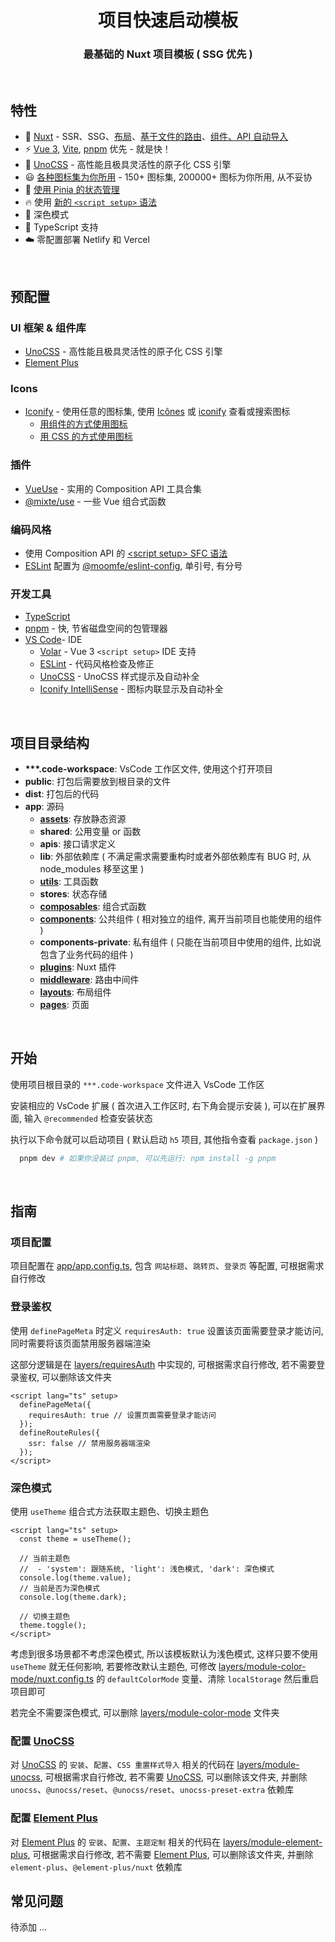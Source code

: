 <h1 align="center">项目快速启动模板</h1>
<h3 align="center">最基础的 Nuxt 项目模板 ( SSG 优先 )</h3>

<br>

## 特性

- 💚 [Nuxt](https://nuxt.com) - SSR、SSG、[布局](https://nuxt.com/docs/guide/directory-structure/layouts)、[基于文件的路由](https://nuxt.com/docs/getting-started/routing)、[组件、API 自动导入](https://nuxt.com/docs/guide/concepts/auto-imports)
- ⚡️ [Vue 3](https://github.com/vuejs/core), [Vite](https://github.com/vitejs/vite), [pnpm](https://pnpm.io) 优先 - 就是快！
- 🎨 [UnoCSS][unocss] - 高性能且极具灵活性的原子化 CSS 引擎
- 😃 [各种图标集为你所用](https://github.com/iconify/icon-sets) - 150+ 图标集, 200000+ 图标为你所用, 从不妥协
- 🍍 [使用 Pinia 的状态管理](https://pinia.vuejs.org)
- 🔥 使用 [新的 `<script setup>` 语法](https://github.com/vuejs/rfcs/pull/227)
- 🌙 深色模式
- 🦾 TypeScript 支持
- ☁️ 零配置部署 Netlify 和 Vercel

<br>

## 预配置

### UI 框架 & 组件库
  - [UnoCSS][unocss] - 高性能且极具灵活性的原子化 CSS 引擎
  - [Element Plus][element-plus]

### Icons
  - [Iconify](https://iconify.design) - 使用任意的图标集, 使用 [Icônes](https://icones.netlify.app) 或 [iconify](https://icon-sets.iconify.design) 查看或搜索图标
    - [用组件的方式使用图标](https://github.com/unplugin/unplugin-icons)
    - [用 CSS 的方式使用图标](https://unocss.dev/presets/icons)

### 插件
  - [VueUse](https://vueuse.org) - 实用的 Composition API 工具合集
  - [@mixte/use](https://mixte.moomfe.com) - 一些 Vue 组合式函数

### 编码风格
  - 使用 Composition API 的 [\<script setup\> SFC 语法](https://github.com/vuejs/rfcs/pull/227)
  - [ESLint](https://eslint.org) 配置为 [@moomfe/eslint-config](https://github.com/MoomFE/eslint-config), 单引号, 有分号

### 开发工具
  - [TypeScript](https://www.typescriptlang.org)
  - [pnpm](https://pnpm.js.org) - 快, 节省磁盘空间的包管理器
  - [VS Code](https://code.visualstudio.com)- IDE
    - [Volar](https://marketplace.visualstudio.com/items?itemName=johnsoncodehk.volar) - Vue 3 `<script setup>` IDE 支持
    - [ESLint](https://marketplace.visualstudio.com/items?itemName=dbaeumer.vscode-eslint) - 代码风格检查及修正
    - [UnoCSS](https://marketplace.visualstudio.com/items?itemName=antfu.unocss) - UnoCSS 样式提示及自动补全
    - [Iconify IntelliSense](https://marketplace.visualstudio.com/items?itemName=antfu.iconify) - 图标内联显示及自动补全

<br>

## 项目目录结构
- **\*\*\*.code-workspace**: VsCode 工作区文件, 使用这个打开项目
- **public**: 打包后需要放到根目录的文件
- **dist**: 打包后的代码
- **app**: 源码
  - [**assets**](https://nuxt.com/docs/guide/directory-structure/assets): 存放静态资源
  - **shared**: 公用变量 or 函数
  - **apis**: 接口请求定义
  - **lib**: 外部依赖库 ( 不满足需求需要重构时或者外部依赖库有 BUG 时, 从 node_modules 移至这里 )
  - [**utils**](https://nuxt.com/docs/guide/directory-structure/utils): 工具函数
  - **stores**: 状态存储
  - [**composables**](https://nuxt.com/docs/guide/directory-structure/composables): 组合式函数
  - [**components**](https://nuxt.com/docs/guide/directory-structure/components): 公共组件 ( 相对独立的组件, 离开当前项目也能使用的组件 )
  - **components-private**: 私有组件 ( 只能在当前项目中使用的组件, 比如说包含了业务代码的组件 )
  - [**plugins**](https://nuxt.com/docs/guide/directory-structure/plugins): Nuxt 插件
  - [**middleware**](https://nuxt.com/docs/guide/directory-structure/middleware): 路由中间件
  - [**layouts**](https://nuxt.com/docs/guide/directory-structure/layouts): 布局组件
  - [**pages**](https://nuxt.com/docs/guide/directory-structure/pages): 页面

<br>

## 开始

使用项目根目录的 `***.code-workspace` 文件进入 VsCode 工作区

安装相应的 VsCode 扩展 ( 首次进入工作区时, 右下角会提示安装 ), 可以在扩展界面, 输入 `@recommended` 检查安装状态

执行以下命令就可以启动项目 ( 默认启动 `h5` 项目, 其他指令查看 `package.json` )

```bash
  pnpm dev # 如果你没装过 pnpm, 可以先运行: npm install -g pnpm
```

<br>

## 指南

### 项目配置

项目配置在 [app/app.config.ts][app.config.ts], 包含 `网站标题`、`跳转页`、`登录页` 等配置, 可根据需求自行修改

### 登录鉴权

使用 `definePageMeta` 时定义 `requiresAuth: true` 设置该页面需要登录才能访问, 同时需要将该页面禁用服务器端渲染

这部分逻辑是在 [layers/requiresAuth](./layers/requiresAuth/) 中实现的, 可根据需求自行修改, 若不需要登录鉴权, 可以删除该文件夹

```vue
<script lang="ts" setup>
  definePageMeta({
    requiresAuth: true // 设置页面需要登录才能访问
  });
  defineRouteRules({
    ssr: false // 禁用服务器端渲染
  });
</script>
```

### 深色模式

使用 `useTheme` 组合式方法获取主题色、切换主题色

```vue
<script lang="ts" setup>
  const theme = useTheme();

  // 当前主题色
  //  - 'system': 跟随系统, 'light': 浅色模式, 'dark': 深色模式
  console.log(theme.value);
  // 当前是否为深色模式
  console.log(theme.dark);

  // 切换主题色
  theme.toggle();
</script>
```

考虑到很多场景都不考虑深色模式, 所以该模板默认为浅色模式, 这样只要不使用 `useTheme` 就无任何影响, 若要修改默认主题色, 可修改 [layers/module-color-mode/nuxt.config.ts](./layers/module-color-mode/nuxt.config.ts) 的 `defaultColorMode` 变量、清除 `localStorage` 然后重启项目即可

若完全不需要深色模式, 可以删除 [layers/module-color-mode](./layers/module-color-mode/) 文件夹

### 配置 [UnoCSS][unocss]

对 [UnoCSS][unocss] 的 `安装`、`配置`、`CSS 重置样式导入` 相关的代码在 [layers/module-unocss](./layers/module-unocss/), 可根据需求自行修改, 若不需要 [UnoCSS][unocss], 可以删除该文件夹, 并删除 `unocss`、`@unocss/reset`、`@unocss/reset`、`unocss-preset-extra` 依赖库

### 配置 [Element Plus](element-plus)

对 [Element Plus](element-plus) 的 `安装`、`配置`、`主题定制` 相关的代码在 [layers/module-element-plus](./layers/module-element-plus/), 可根据需求自行修改, 若不需要 [Element Plus](element-plus), 可以删除该文件夹, 并删除 `element-plus`、`@element-plus/nuxt` 依赖库

## 常见问题

待添加 ...

[app.config.ts]: ./app/app.config.ts

[unocss]: https://unocss.dev/
[element-plus]: https://element-plus.org/zh-CN

